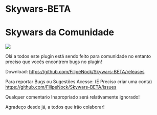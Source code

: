  #           Skywars-BETA
 #       Skywars da Comunidade

![](https://i.imgur.com/zmw4vJ5.png)

Olá a todos este plugin está sendo feito para comunidade
no entanto preciso que vocês encontrem bugs no plugin!

Download:
https://github.com/FilipeNock/Skywars-BETA/releases

Para reportar Bugs ou Sugestões Acesse: (É Preciso criar uma conta)
https://github.com/FilipeNock/Skywars-BETA/issues

Qualquer comentario Inapropriado será relativamente ignorado!

Agradeço desde já, a todos que irão colaborar!
